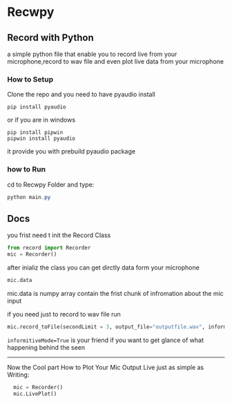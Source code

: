 # Recwpy

## Record with Python 
a simple python file that enable you to record live from your microphone,record to wav file 
and even plot live data from your microphone

### How to Setup
Clone the repo and you need to have pyaudio install
```
pip install pyaudio
```
or if you are in windows 
```Shell
pip install pipwin
pipwin install pyaudio
```
it provide you with prebuild pyaudio package

### how to Run
 cd to Recwpy Folder and type:
 ```PowerShell
 python main.py
 ```

## Docs

you frist need t init the Record Class
```python
from record import Recorder
mic = Recorder()
```
after inializ the class you can get dirctly data form your microphone
```python
mic.data
```
mic.data is numpy array contain the frist chunk of infromation about the mic input

if you need just to record to wav file run

```python
mic.record_toFile(secondLimit = 3, output_file="outputfile.wav", informitiveMode=True, stop_stream=True)
```
`informitiveMode=True`
is your friend if you want to get glance of what happening behind the seen

<hr>

Now the Cool part How to Plot Your Mic Output Live just as simple as Writing:
```python
  mic = Recorder()
  mic.LivePlot()
```



